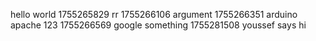 hello world
1755265829 rr
1755266106 argument
1755266351 arduino apache 123
1755266569 google something
1755281508 youssef says hi
